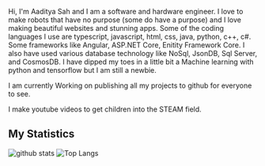 Hi, I'm Aaditya Sah and I am a software and hardware engineer. I love to make robots that have no purpose (some do have a purpose) and I love making beautiful websites and stunning apps. Some of the coding languages I use are typescript, javascript, html, css, java, python, c++, c#. Some frameworks like Angular, ASP.NET Core, Enitity Framework Core. I also have used various database technology like NoSql, JsonDB, Sql Server, and CosmosDB. I have dipped my toes in a little bit a Machine learning with python and tensorflow but I am still a newbie. 

I am currently Working on publishing all my projects to github for everyone to see.

I make youtube videos to get children into the STEAM field.

<h2><b>My Statistics</b></h2>

![github stats](https://raw.githubusercontent.com/CodeWithAaditya/CodeWithAadityaStats/5d4680ea8b7a5986c1924b1fdd5e789ad038bc32/generated/overview.svg?token=ALMK3VUEPN5MPV5TVSUUED3BBRNSM) ![Top Langs](https://raw.githubusercontent.com/CodeWithAaditya/CodeWithAadityaStats/5d4680ea8b7a5986c1924b1fdd5e789ad038bc32/generated/overview.svg?token=ALMK3VX73OL4KH6RRYI35ZDBBRORU) 

